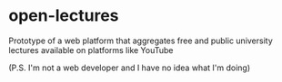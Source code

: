 # open-lectures
Prototype of a web platform that aggregates free and public university lectures available on platforms like YouTube

(P.S. I'm not a web developer and I have no idea what I'm doing)
